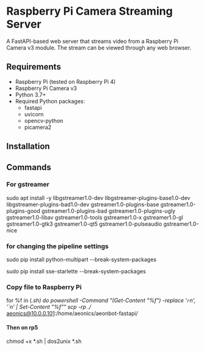 # Raspberry Pi Camera Streaming Server

A FastAPI-based web server that streams video from a Raspberry Pi Camera v3 module. The stream can be viewed through any web browser.

## Requirements

- Raspberry Pi (tested on Raspberry Pi 4)
- Raspberry Pi Camera v3
- Python 3.7+
- Required Python packages:
  - fastapi
  - uvicorn
  - opencv-python
  - picamera2

## Installation

## Commands


### For gstreamer
sudo apt install -y libgstreamer1.0-dev     libgstreamer-plugins-base1.0-dev     libgstreamer-plugins-bad1.0-dev     gstreamer1.0-plugins-base     gstreamer1.0-plugins-good     gstreamer1.0-plugins-bad     gstreamer1.0-plugins-ugly     gstreamer1.0-libav     gstreamer1.0-tools     gstreamer1.0-x     gstreamer1.0-gl     gstreamer1.0-gtk3     gstreamer1.0-qt5     gstreamer1.0-pulseaudio     gstreamer1.0-nice

### for changing the pipeline settings
sudo pip install python-multipart --break-system-packages

sudo pip install sse-starlette --break-system-packages

### Copy file to Raspberry Pi
for %f in (*.sh) do powershell -Command "(Get-Content \"%f\") -replace '`r`n', '`n' | Set-Content \"%f\""
scp -rp ./* aeonics@10.0.0.101:/home/aeonics/aeonbot-fastapi/

#### Then on rp5
chmod +x *.sh | dos2unix *.sh